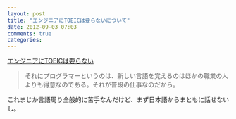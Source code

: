 ```yaml
---
layout: post
title: "エンジニアにTOEICは要らないについて"
date: 2012-09-03 07:03
comments: true
categories:
---
```

[エンジニアにTOEICは要らない](http://d.hatena.ne.jp/shi3z/20120901)

> それにプログラマーというのは、新しい言語を覚えるのはほかの職業の人よりも得意なのである。それが普段の仕事なのだから。

これまじか言語周り全般的に苦手なんだけど、まず日本語からまともに話せないし。

